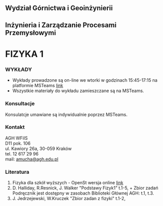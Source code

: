 ## Wydział Górnictwa i Geoinżynierii
## Inżynieria i Zarządzanie Procesami Przemysłowymi
# FIZYKA 1

### WYKŁADY

- Wykłady prowadzone są on-line we wtorki w godzinach 15:45-17:15 na platformie MSTeams
[link](https://teams.microsoft.com/l/team/19%3af0a9e16f9e70405497af02acb61d38f8%40thread.tacv2/conversations?groupId=f98ae9ad-e759-43e0-8c20-002893f47c7a&tenantId=80b1033f-21e0-4a82-bbc0-f05fdccd3bc8)
- Wszystkie materiały do wykładu zamieszczane są na MSTeams.

### Konsultacje 
Konsulatcje umawiane są indywidualnie poprzez MSTeams.

### Kontakt
AGH WFiIS <br>
D11 pok. 106 <br>
ul. Kawiory 26a, 30-059 Kraków <br>
tel. 12 617 29 96 <br>
mail: amucha@agh.edu.pl

### Literatura
1. Fizyka dla szkół wyższych - OpenSt wersja online [link](https://www.openstax.pl/"pl)
2. D. Halliday, R.Resnick, J. Walker "Podstawy Fizyk1" t.1-5, + Zbior zadań
Podręcznik jest dostępny w zasobach Biblioteki Głównej AGH: t.1, t.3.
3. J. Jedrzejewski, W.Kruczek "Zbior zadan z fizyki" t.1-2,




